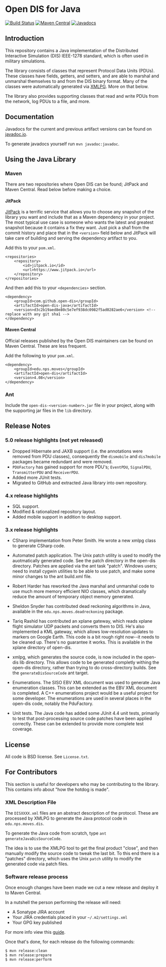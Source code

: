 # Open DIS for Java

[![Build Status](https://travis-ci.org/open-dis/open-dis-java.svg?branch=master)](https://travis-ci.org/open-dis/open-dis-java)
[![Maven Central](https://maven-badges.herokuapp.com/maven-central/edu.nps.moves/open-dis/badge.svg)](https://maven-badges.herokuapp.com/maven-central/edu.nps.moves/open-dis)
[![Javadocs](http://www.javadoc.io/badge/edu.nps.moves/open-dis.svg)](http://www.javadoc.io/doc/edu.nps.moves/open-dis)

## Introduction

This repository contains a Java implementation of the Distributed Interactive Simulation (DIS) IEEE-1278 standard, which is often used in military simulations.

The library consists of classes that represent Protocol Data Units (PDUs).
These classes have fields, getters, and setters, and are able to marshal and unmarshal themselves to and from the DIS binary format.
Many of the classes were automatically generated via [XMLPG](http://github.com/open-dis/xmlpg). More on that below.

The library also provides supporting classes that read and write PDUs from the network, log PDUs to a file, and more.

## Documentation

Javadocs for the current and previous artifact versions can be found on [javadoc.io](https://www.javadoc.io/doc/edu.nps.moves/open-dis/).

To generate javadocs yourself run `mvn javadoc:javadoc`.

## Using the Java Library

### Maven

There are two repositories where Open DIS can be found; JitPack and Maven Central. Read below before making a choice.

#### JitPack

[JitPack](https://jitpack.io/) is a terrific service that allows you to choose any snapshot of the library you want and include that as a Maven dependency in your project. The most typical use case is someone who wants the latest and greatest snapshot because it contains a fix they want. Just pick a sha1 from the commit history and place that in the `<version>` field below and JitPack will take care of building and serving the dependency artifact to you.

Add this to your `pom.xml`.

    <repositories>
	    <repository>
	        <id>jitpack.io</id>
	        <url>https://www.jitpack.io</url>
	    </repository>
    </repositories>

And then add this to your `<dependencies>` section. 

    <dependency>
        <groupId>com.github.open-dis</groupId>
        <artifactId>open-dis-java</artifactId>
        <version>d3c2b19aed8e80c5e7ef938dc0982f5ad0282ae6</version> <!-- replace with any git sha1 -->
    </dependency>

#### Maven Central

Official releases published by the Open DIS maintainers can be found on Maven Central. These are less frequent.

Add the following to your `pom.xml`.

    <dependency>
        <groupId>edu.nps.moves</groupId>
        <artifactId>open-dis</artifactId>
        <version>4.08</version>
    </dependency>

### Ant

Include the `open-dis-<version-number>.jar` file in your project, along with the supporting jar files in the `lib` directory.

## Release Notes

### 5.0 release highlights (not yet released)

* Dropped Hibernate and JAXB support (i.e. the annotations were removed from PDU classes), consequently the `dismobile` and `dis7mobile` packages became redundant and  were removed.
* `PDUFactory` has gained support for more PDU's; `EventPDU`, `SignalPDU`, `TransmitterPDU` and `ReceiverPDU`.
* Added more JUnit tests.
* Migrated to GitHub and extracted Java library into own repository.

### 4.x release highlights

* SQL support.
* Modified & rationalized repository layout.
* Added mobile support in addition to desktop support.

### 3.x release highlights

* CSharp implementation from Peter Smith. He wrote a new xmlpg class to generate CSharp code.

* Automated patch application. The Unix patch utility is used to modify the auotmatically generated code. See the patch directory in the open-dis directory. Patches are applied via the ant task "patch". Windows users; need to install cygwin utilities to be able to use patch, and make some minor changes to the ant build.xml file.

* Robert Harder has reworked the Java marshal and unmarshal code to use much more memory efficient NIO classes, which dramatically reduce the amount of temporary object memory generated.

* Sheldon Snyder has contributed dead reckoning algorithms in Java, available in the `edu.nps.moves.deadreckoning` package.

* Tariq Rashid has contributed an xplane gateway, which reads xplane flight simulator UDP packets and converts them to DIS. He's also implemented a KML gateway, which allows low-resolution updates to markers on Google Earth. This code is a bit rough right now--it needs to be cleaned up. There's no guarantee it works. This is available in the xplane directory of open-dis.

* xmlpg, which generates the source code, is now included in the open-dis lib directory. This allows code to be generated completly withing the open-dis directory, rather than trying to do cross-directory builds. See the `generateDisSourceCode` ant target.

* Enumerations. The SISO EBV XML document was used to generate Java enumeration classes. This can be extended as the EBV XML document is completed. A C++ enumerations project would be a useful project for some developer. The enumerations are used in several places in the open-dis code, notably the PduFactory.

* Unit tests. The Java code has added some JUnit 4.4 unit tests, primarily to test that post-processing source code patches have been applied correctly. These can be extended to provide more complete test coverage.

## License

All code is BSD license. See `License.txt`.

## For Contributors

This section is useful for developers who may be contributing to the library.
This contains info about "how the hotdog is made".

### XML Description File

The `DISXXXX.xml` files are an abstract description of the protocol.
These are processed by XMLPG to generate the Java protocol code in `edu.nps.moves.dis`.

To generate the Java code from scratch, type `ant generateJavaDisSourceCode`.

The idea is to use the XMLPG tool to get the final product "close", and then manually modify the source code to tweak the last bit.
To this end there is a "patches" directory, which uses the Unix `patch` utility to modify the generated code via patch files.

### Software release process

Once enough changes have been made we cut a new release and deploy it to Maven Central.

In a nutshell the person performing the release will need:
 * A Sonatype JIRA account
 * Your JIRA credentials placed in your `~/.m2/settings.xml`
 * Your GPG key published

For more info view this [guide](https://docs.sonatype.org/display/Repository/Sonatype+OSS+Maven+Repository+Usage+Guide).

Once that's done, for each release do the following commands:

    $ mvn release:clean
    $ mvn release:prepare
    $ mvn release:perform
